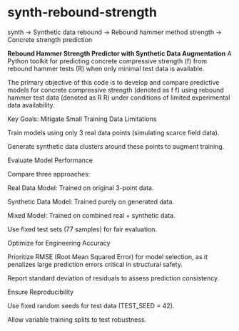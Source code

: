 # synth-rebound-strength
   synth → Synthetic data  rebound → Rebound hammer method  strength → Concrete strength prediction

**Rebound Hammer Strength Predictor with Synthetic Data Augmentation**
A Python toolkit for predicting concrete compressive strength (f) from rebound hammer tests (R) when only minimal test data is available.

The primary objective of this code is to develop and compare predictive models for concrete compressive strength (denoted as 
f
f) using rebound hammer test data (denoted as 
R
R) under conditions of limited experimental data availability.

Key Goals:
Mitigate Small Training Data Limitations

Train models using only 3 real data points (simulating scarce field data).

Generate synthetic data clusters around these points to augment training.

Evaluate Model Performance

Compare three approaches:

Real Data Model: Trained on original 3-point data.

Synthetic Data Model: Trained purely on generated data.

Mixed Model: Trained on combined real + synthetic data.

Use fixed test sets (77 samples) for fair evaluation.

Optimize for Engineering Accuracy

Prioritize RMSE (Root Mean Squared Error) for model selection, as it penalizes large prediction errors critical in structural safety.

Report standard deviation of residuals to assess prediction consistency.

Ensure Reproducibility

Use fixed random seeds for test data (TEST_SEED = 42).

Allow variable training splits to test robustness.


